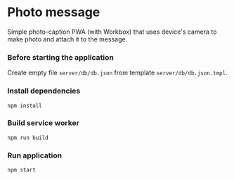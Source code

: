 # Photo message
Simple photo-caption PWA (with Workbox) that uses device's camera to make photo and attach it to the message.

### Before starting the application
Create empty file `server/db/db.json` from template `server/db/db.json.tmpl`.

### Install dependencies
```
npm install
```

### Build service worker
```
npm run build
```

### Run application
```
npm start
```
